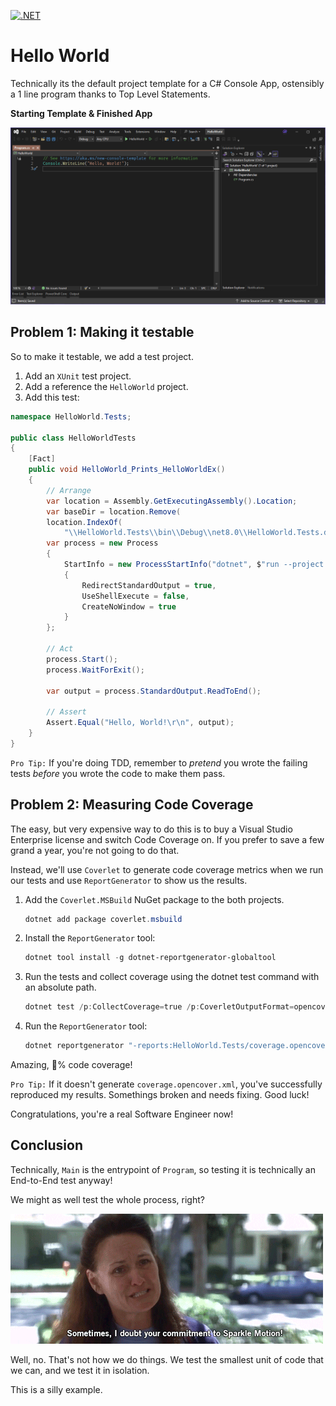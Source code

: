 [![.NET](https://github.com/iPlexor/Hello-GitHub/actions/workflows/dotnet.yml/badge.svg)](https://github.com/iPlexor/Hello-GitHub/actions/workflows/dotnet.yml)
 
 # Hello World

Technically its the default project template for a C# Console App, ostensibly a 1 line program thanks to Top Level Statements. 

**Starting Template & Finished App**

![image](attachments/consoleapp.png)

## Problem 1: Making it testable

So to make it testable, we add a test project.

1. Add an `XUnit` test project.
1. Add a reference the `HelloWorld` project.
1. Add this test:

```csharp
namespace HelloWorld.Tests;

public class HelloWorldTests
{
    [Fact]
    public void HelloWorld_Prints_HelloWorldEx()
    {
        // Arrange
        var location = Assembly.GetExecutingAssembly().Location;
        var baseDir = location.Remove(
        location.IndexOf(
            "\\HelloWorld.Tests\\bin\\Debug\\net8.0\\HelloWorld.Tests.dll", StringComparison.InvariantCultureIgnoreCase));
        var process = new Process
        {
            StartInfo = new ProcessStartInfo("dotnet", $"run --project {baseDir}\\HelloWorld\\HelloWorld.csproj")
            {
                RedirectStandardOutput = true,
                UseShellExecute = false,
                CreateNoWindow = true
            }
        };

        // Act
        process.Start();
        process.WaitForExit();

        var output = process.StandardOutput.ReadToEnd();

        // Assert
        Assert.Equal("Hello, World!\r\n", output);
    }
}
```

`Pro Tip:` If you're doing TDD, remember to _pretend_ you wrote the failing tests _before_ you wrote the code to make them pass.

## Problem 2: Measuring Code Coverage

The easy, but very expensive way to do this is to buy a Visual Studio Enterprise license and switch Code Coverage on. If you prefer to save a few grand a year, you're not going to do that.

Instead, we'll use `Coverlet` to generate code coverage metrics when we run our tests and use `ReportGenerator` to show us the results.

1. Add the `Coverlet.MSBuild` NuGet package to the both projects.

   ```powershell
   dotnet add package coverlet.msbuild
   ```

1. Install the `ReportGenerator` tool:

   ```powershell
   dotnet tool install -g dotnet-reportgenerator-globaltool
   ```

1. Run the tests and collect coverage using the dotnet test command with an absolute path.

   ```powershell
   dotnet test /p:CollectCoverage=true /p:CoverletOutputFormat=opencover /p:CoverletOutput="$(pwd)/coverage/"
   ```

1. Run the `ReportGenerator` tool:

   ```powershell
   dotnet reportgenerator "-reports:HelloWorld.Tests/coverage.opencover.xml" "-targetdir:coveragereport" "-reporttypes:Html"
   ```

Amazing, 💯% code coverage!

`Pro Tip:` If it doesn't generate `coverage.opencover.xml`, you've successfully reproduced my results. Somethings broken and needs fixing. Good luck!

Congratulations, you're a real Software Engineer now!

## Conclusion

Technically, `Main` is the entrypoint of `Program`, so testing it is technically an End-to-End test anyway! 

We might as well test the whole process, right? 

![image](attachments/sparklemotion.gif)

Well, no. That's not how we do things. We test the smallest unit of code that we can, and we test it in isolation.

This is a silly example.


